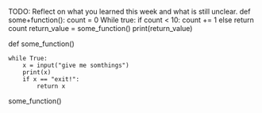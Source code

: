 TODO: Reflect on what you learned this week and what is still unclear.
def some+function():
    count = 0
    While true:
        if count < 10:
            count += 1
        else
            return count
return_value = some_function()
print(return_value)

def some_function()

    while True:
        x = input("give me somthings")
        print(x)
        if x == "exit!":
            return x
some_function()            
